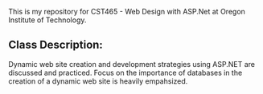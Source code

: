 This is my repository for CST465 - Web Design with ASP.Net at Oregon Institute of Technology.

## Class Description: 
Dynamic web site creation and development strategies using ASP.NET are discussed and practiced. Focus on the importance of databases in the creation of a dynamic web site is heavily empahsized.
